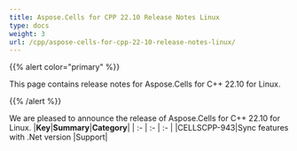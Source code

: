 ```yaml
---
title: Aspose.Cells for CPP 22.10 Release Notes Linux
type: docs
weight: 3
url: /cpp/aspose-cells-for-cpp-22-10-release-notes-linux/
---
```


{{% alert color="primary" %}}

This page contains release notes for Aspose.Cells for C++ 22.10 for Linux.

{{% /alert %}}

We are pleased to announce the release of Aspose.Cells for C++ 22.10 for Linux.
|**Key**|**Summary**|**Category**|
| :- | :- | :- |
|CELLSCPP-943|Sync features with .Net version |Support|


